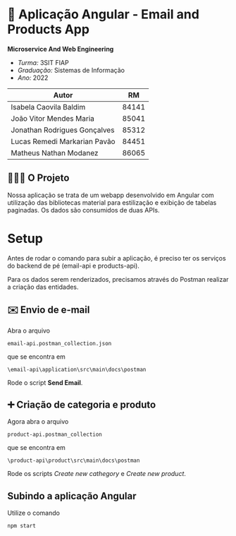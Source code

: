 # 🦅 **Aplicação Angular - Email and Products App**

**Microservice And Web Engineering**

* *Turma:* 3SIT FIAP
* *Graduação:* Sistemas de Informação
* *Ano:* 2022

| Autor               | RM                                                |
| ----------------- | ---------------------------------------------------------------- |
| Isabela Caovila Baldim        | 84141 |
| João Vitor Mendes Maria       | 85041 |
| Jonathan Rodrigues Gonçalves  | 85312 |
| Lucas Remedi Markarian Pavão  | 84451 |
| Matheus Nathan Modanez        | 86065 |

## 👨🏻‍💻 O Projeto

Nossa aplicação se trata de um webapp desenvolvido em Angular com utilização das bibliotecas material para estilização e exibição de tabelas paginadas. Os dados são consumidos de duas APIs.

# Setup

Antes de rodar o comando para subir a aplicação, é preciso ter os serviços do backend de pé (email-api e products-api).


Para os dados serem renderizados, precisamos através do Postman realizar a criação das entidades.

✉️ Envio de e-mail
------------------------------------------------------------------------
Abra o arquivo 
``` 
email-api.postman_collection.json
``` 
que se encontra em
``` 
\email-api\application\src\main\docs\postman 
```
Rode o script **Send Email**.

➕ Criação de categoria e produto
------------------------------------------------------------------------
Agora abra o arquivo 
``` 
product-api.postman_collection
``` 
que se encontra em
``` 
\product-api\product\src\main\docs\postman
```
Rode os scripts *Create new cathegory* e *Create new product*.

Subindo a aplicação Angular
------------------------------------------------------------------------
Utilize o comando
```
npm start
```
